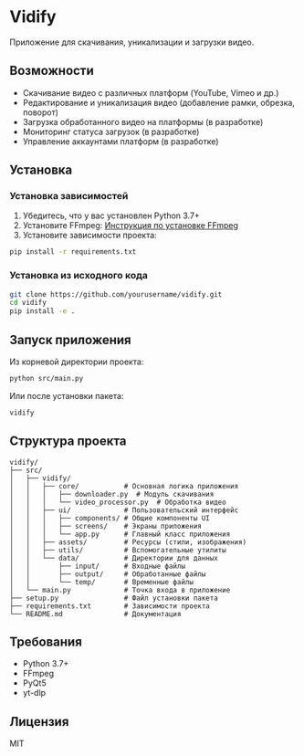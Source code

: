 # Vidify

Приложение для скачивания, уникализации и загрузки видео.

## Возможности

- Скачивание видео с различных платформ (YouTube, Vimeo и др.)
- Редактирование и уникализация видео (добавление рамки, обрезка, поворот)
- Загрузка обработанного видео на платформы (в разработке)
- Мониторинг статуса загрузок (в разработке)
- Управление аккаунтами платформ (в разработке)

## Установка

### Установка зависимостей

1. Убедитесь, что у вас установлен Python 3.7+
2. Установите FFmpeg: [Инструкция по установке FFmpeg](https://ffmpeg.org/download.html)
3. Установите зависимости проекта:

```bash
pip install -r requirements.txt
```

### Установка из исходного кода

```bash
git clone https://github.com/yourusername/vidify.git
cd vidify
pip install -e .
```

## Запуск приложения

Из корневой директории проекта:

```bash
python src/main.py
```

Или после установки пакета:

```bash
vidify
```

## Структура проекта

```
vidify/
├── src/
│   ├── vidify/
│   │   ├── core/           # Основная логика приложения
│   │   │   ├── downloader.py  # Модуль скачивания
│   │   │   └── video_processor.py  # Обработка видео
│   │   ├── ui/             # Пользовательский интерфейс
│   │   │   ├── components/ # Общие компоненты UI
│   │   │   ├── screens/    # Экраны приложения
│   │   │   └── app.py      # Главный класс приложения
│   │   ├── assets/         # Ресурсы (стили, изображения)
│   │   ├── utils/          # Вспомогательные утилиты
│   │   └── data/           # Директории для данных
│   │       ├── input/      # Входные файлы
│   │       ├── output/     # Обработанные файлы
│   │       └── temp/       # Временные файлы
│   └── main.py             # Точка входа в приложение
├── setup.py                # Файл установки пакета
├── requirements.txt        # Зависимости проекта
└── README.md               # Документация
```

## Требования

- Python 3.7+
- FFmpeg
- PyQt5
- yt-dlp

## Лицензия

MIT 